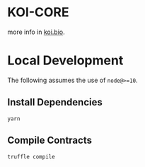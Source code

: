 # KOI-CORE


more info in  [koi.bio](https://koi.bio).

# Local Development

The following assumes the use of `node@>=10`.

## Install Dependencies

`yarn`

## Compile Contracts

`truffle compile`

